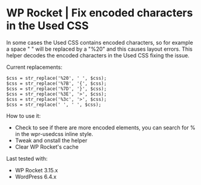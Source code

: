 
# WP Rocket | Fix encoded characters in the Used CSS

In some cases the Used CSS contains encoded characters, so for example a space " " will be replaced by a "%20" and this causes layout errors. This helper decodes the encoded characters in the Used CSS fixing the issue.

Current replacements: 

    $css = str_replace('%20', ' ', $css);
    $css = str_replace('%7B', '{', $css);
    $css = str_replace('%7D', '}', $css);
    $css = str_replace('%3E', '>', $css);
    $css = str_replace('%3c', '>', $css);
    $css = str_replace(' ', ' ', $css);


How to use it: 
* Check to see if there are more encoded elements, you can search for % in the wpr-usedcss inline style.
* Tweak and onstall the helper
* Clear WP Rocket's cache
 

Last tested with:
* WP Rocket 3.15.x
* WordPress 6.4.x
